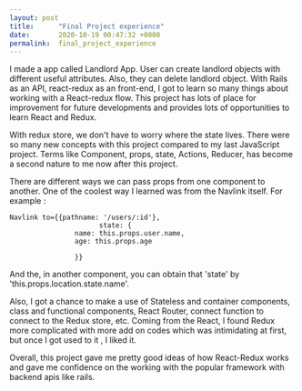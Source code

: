 ```yaml
---
layout: post
title:      "Final Project experience"
date:       2020-10-19 00:47:32 +0000
permalink:  final_project_experience
---
```



I made a app called Landlord App. User can create landlord objects with different useful attributes. Also, they can delete landlord object. With Rails as an API, react-redux as an front-end, I got to learn so many things about working with a React-redux flow. This project has lots of place for improvement for future developments and provides lots of opportunities to learn React and Redux.

With redux store, we don't have to worry where the state lives. There were so many new concepts with this project compared to my last JavaScript project. Terms like Component, props, state, Actions, Reducer, has become a second nature to me now after this project. 

There are different ways we can pass props from one component to another. One of the coolest way I learned was from the Navlink itself. For example : 

```
Navlink to={{pathname: '/users/:id'},
                      state: {
				name: this.props.user.name,
				age: this.props.age
															
				}}
```
And the, in another component, you can obtain that 'state' by 'this.props.location.state.name'. 

Also, I got a chance to make a use of Stateless and container components, class and functional components, React Router, connect function to connect to the Redux store, etc.  Coming from the React, I found Redux more complicated with more add on codes which was intimidating at first, but once I got used to it , I liked it. 

Overall, this project gave me pretty good ideas of how React-Redux works and gave me confidence on the working with the popular framework with backend apis like rails.
